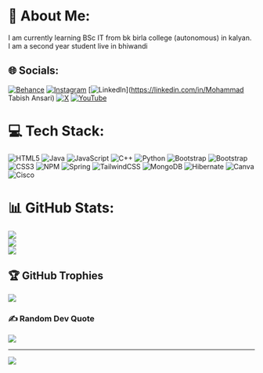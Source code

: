 # 💫 About Me:
I am currently learning BSc IT from bk birla college (autonomous) in kalyan. I am a second year student live in bhiwandi


## 🌐 Socials:
[![Behance](https://img.shields.io/badge/Behance-1769ff?logo=behance&logoColor=white)](https://behance.net/MdTabish) [![Instagram](https://img.shields.io/badge/Instagram-%23E4405F.svg?logo=Instagram&logoColor=white)](https://instagram.com/md.tabish_ansari) [![LinkedIn](https://img.shields.io/badge/LinkedIn-%230077B5.svg?logo=linkedin&logoColor=white)](https://linkedin.com/in/Mohammad Tabish Ansari) [![X](https://img.shields.io/badge/X-black.svg?logo=X&logoColor=white)](https://x.com/Ansari_MdTabish) [![YouTube](https://img.shields.io/badge/YouTube-%23FF0000.svg?logo=YouTube&logoColor=white)](https://youtube.com/@fiza8983khan@gmail.com) 

# 💻 Tech Stack:
![HTML5](https://img.shields.io/badge/html5-%23E34F26.svg?style=for-the-badge&logo=html5&logoColor=white) ![Java](https://img.shields.io/badge/java-%23ED8B00.svg?style=for-the-badge&logo=openjdk&logoColor=white) ![JavaScript](https://img.shields.io/badge/javascript-%23323330.svg?style=for-the-badge&logo=javascript&logoColor=%23F7DF1E) ![C++](https://img.shields.io/badge/c++-%2300599C.svg?style=for-the-badge&logo=c%2B%2B&logoColor=white) ![Python](https://img.shields.io/badge/python-3670A0?style=for-the-badge&logo=python&logoColor=ffdd54) ![Bootstrap](https://img.shields.io/badge/bootstrap-%238511FA.svg?style=for-the-badge&logo=bootstrap&logoColor=white) ![Bootstrap](https://img.shields.io/badge/bootstrap-%238511FA.svg?style=for-the-badge&logo=bootstrap&logoColor=white) ![CSS3](https://img.shields.io/badge/css3-%231572B6.svg?style=for-the-badge&logo=css3&logoColor=white) ![NPM](https://img.shields.io/badge/NPM-%23CB3837.svg?style=for-the-badge&logo=npm&logoColor=white) ![Spring](https://img.shields.io/badge/spring-%236DB33F.svg?style=for-the-badge&logo=spring&logoColor=white) ![TailwindCSS](https://img.shields.io/badge/tailwindcss-%2338B2AC.svg?style=for-the-badge&logo=tailwind-css&logoColor=white) ![MongoDB](https://img.shields.io/badge/MongoDB-%234ea94b.svg?style=for-the-badge&logo=mongodb&logoColor=white) ![Hibernate](https://img.shields.io/badge/Hibernate-59666C?style=for-the-badge&logo=Hibernate&logoColor=white) ![Canva](https://img.shields.io/badge/Canva-%2300C4CC.svg?style=for-the-badge&logo=Canva&logoColor=white) ![Cisco](https://img.shields.io/badge/cisco-%23049fd9.svg?style=for-the-badge&logo=cisco&logoColor=black)
# 📊 GitHub Stats:
![](https://github-readme-stats.vercel.app/api?username=MdTabish24&theme=dark&hide_border=false&include_all_commits=false&count_private=false)<br/>
![](https://github-readme-streak-stats.herokuapp.com/?user=MdTabish24&theme=dark&hide_border=false)<br/>
![](https://github-readme-stats.vercel.app/api/top-langs/?username=MdTabish24&theme=dark&hide_border=false&include_all_commits=false&count_private=false&layout=compact)

## 🏆 GitHub Trophies
![](https://github-profile-trophy.vercel.app/?username=MdTabish24&theme=dark&no-frame=false&no-bg=false&margin-w=4)

### ✍️ Random Dev Quote
![](https://quotes-github-readme.vercel.app/api?type=horizontal&theme=radical)

---
[![](https://visitcount.itsvg.in/api?id=MdTabish24&icon=0&color=0)](https://visitcount.itsvg.in)

<!-- Proudly created with GPRM ( https://gprm.itsvg.in ) -->
